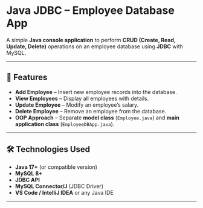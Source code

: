 # Java JDBC – Employee Database App

A simple **Java console application** to perform **CRUD (Create, Read, Update, Delete)** operations on an employee database using **JDBC** with MySQL.

---

## 📌 Features
- **Add Employee** – Insert new employee records into the database.
- **View Employees** – Display all employees with details.
- **Update Employee** – Modify an employee’s salary.
- **Delete Employee** – Remove an employee from the database.
- **OOP Approach** – Separate **model class** (`Employee.java`) and **main application class** (`EmployeeDBApp.java`).

---

## 🛠️ Technologies Used
- **Java 17+** (or compatible version)
- **MySQL 8+**
- **JDBC API**
- **MySQL Connector/J** (JDBC Driver)
- **VS Code / IntelliJ IDEA** or any Java IDE

---


